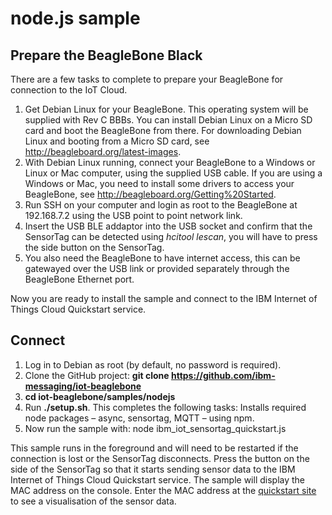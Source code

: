 node.js sample
==============

Prepare the BeagleBone Black 
----------------------------

There are a few tasks to complete to prepare your BeagleBone for connection to the IoT Cloud.

1. Get Debian Linux for your BeagleBone.
   This operating system will be supplied with Rev C BBBs.
   You can install Debian Linux on a Micro SD card and boot the BeagleBone from there.
   For downloading Debian Linux and booting from a Micro SD card, see http://beagleboard.org/latest-images.
2. With Debian Linux running, connect your BeagleBone to a Windows or Linux or Mac computer, using the supplied USB cable.
   If you are using a Windows or Mac, you need to install some drivers to access your BeagleBone, see http://beagleboard.org/Getting%20Started.
3. Run SSH on your computer and login as root to the BeagleBone at 192.168.7.2 using the USB point to point network link.
4. Insert the USB BLE addaptor into the USB socket and confirm that the SensorTag can be detected using *hcitool lescan*, you will have to press the side button on the SensorTag.
5. You also need the BeagleBone to have internet access, this can be gatewayed over the USB link or provided separately through the BeagleBone Ethernet port.

Now you are ready to install the sample and connect to the IBM Internet of Things Cloud Quickstart service.

Connect
-------

1. Log in to Debian as root (by default, no password is required).
2. Clone the GitHub project: __git clone https://github.com/ibm-messaging/iot-beaglebone__
3. __cd iot-beaglebone/samples/nodejs__
4. Run __./setup.sh__. This completes the following tasks:
   Installs required node packages – async, sensortag, MQTT – using npm.
5. Now run the sample with: node ibm_iot_sensortag_quickstart.js

This sample runs in the foreground and will need to be restarted if the connection is lost or the SensorTag disconnects.
Press the button on the side of the SensorTag so that it starts sending sensor data to the IBM Internet of Things Cloud Quickstart service.
The sample will display the MAC address on the console. Enter the MAC address at the [quickstart site](http://quickstart.internetofthings.ibmcloud.com) to see a visualisation of the sensor data.

